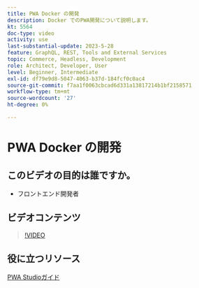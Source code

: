 ```yaml
---
title: PWA Docker の開発
description: Docker でのPWA開発について説明します。
kt: 5564
doc-type: video
activity: use
last-substantial-update: 2023-5-28
feature: GraphQL, REST, Tools and External Services
topic: Commerce, Headless, Development
role: Architect, Developer, User
level: Beginner, Intermediate
exl-id: df79e9d8-5047-4063-b37d-184fcf0c0ac4
source-git-commit: f7aa1f0063cbcad6d331a13817214b1bf2158571
workflow-type: tm+mt
source-wordcount: '27'
ht-degree: 0%

---
```


# PWA Docker の開発

## このビデオの目的は誰ですか。

- フロントエンド開発者

## ビデオコンテンツ

>[!VIDEO](https://video.tv.adobe.com/v/35784?quality=12&learn=on)

## 役に立つリソース

[PWA Studioガイド](https://developer.adobe.com/commerce/pwa-studio/)
